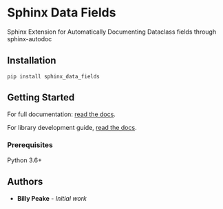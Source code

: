 # Sphinx Data Fields

Sphinx Extension for Automatically Documenting Dataclass fields through sphinx-autodoc

## Installation

``pip install sphinx_data_fields``

## Getting Started
For full documentation:
[read the docs](https://illuscio-dev.github.io/sphinx_data_fields-py/).

For library development guide, 
[read the docs](https://illuscio-dev.github.io/islelib-py/).

### Prerequisites

Python 3.6+

## Authors

* **Billy Peake** - *Initial work*
